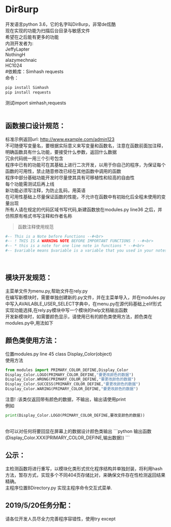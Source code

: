 Dir8urp
==
开发语言python 3.6，它的名字叫Dir8urp，非常de炫酷<br>
现在实现的功能为扫描后台目录与敏感文件<br>
希望在之后能有更多的功能<br>
内测开发者为:<br>JeffyLapter<br>NothingH<br>alazymechnaic<br>HC1024<br>
#依赖库：Simhash requests<br>
命令：<br>
```python
pip install Simhash
pip install requests
```
测试import simhash,requests<br>
<br>

函数接口设计规范：
--
标准示例返回url: http://www.example.com/admin123
<br>
不可随便写变量名，要根据实际意义来写变量和函数名，注意在函数前面加注释，明确函数具有什么功能，要接受什么参数，返回什么数据<br>
冗余代码统一用三个引号包含<br>
程序中已有的功能可在其基础上进行二次开发，以用于你自己的程序，为保证每个函数的可用性，禁止随意修改已经在其他函数中调用的函数<br>
程序中部分基础功能开发时尽量使其具有可移植性和较高的自由性<br>
每个功能需测试后再上线<br>
新功能必须写注释，为防止乱码，用英语<br>
在可用性基础上尽量保证函数的性能，不允许在函数中有初始化后全程未使用的变量出现<br>
所有人请在规定的代码区域书写代码,新建函数放在modules.py line36 之后，并仿照原有格式书写注释和作者名称<br>
>函数注释使用规范<br>
```python
#-- This is a Note before Functions --#<br>
#-- ! THIS IS A WARNING NOTE BEFORE IMPORTANT FUNCTIONS ! --#<br>
#-- * this is a note for one line note in functions * --#<br>
#-- $variable means $variable is a variable that you used in your notes to explain your functions --#<br>
```
<br>

模块开发规范：
--
主菜单文件为menu.py,帮助文件在rely.py<br>
在编写新模块时，需要单独创建新的.py文件，并在主菜单导入，并在modules.py中写入AVAILABLE_USER_SELECT字典中，在menu.py在源代码基础上elif形式实现功能选择,在rely.py模块中写一个模块的help文档输出函数<br>
开发新模块时，如需要颜色显示，请使用已有的颜色类使用方法，颜色类在modules.py中,用法如下<br>

颜色类使用方法：
--
位置modules.py line 45 class Display_Color(object)<br>
使用方法<br>
```python
from modules import PRIMARY_COLOR_DEFINE,Display_Color
Display_Color.LOGO(PRIMARY_COLOR_DEFINE,"要更改颜色的数据")
Display_Color.WRONG(PRIMARY_COLOR_DEFINE,"要更改颜色的数据")
Display_Color.SUCCESS(PRIMARY_COLOR_DEFINE,"要更改颜色的数据")
Display_Color.WARING(PRIMARY_COLOR_DEFINE,"要更改颜色的数据")
```
注意! :该类仅返回带有颜色的数据，不输出，输出请使用print<br>
例如</br>

```python
print(Display_Color.LOGO(PRIMARY_COLOR_DEFINE,要改变颜色的数据))
```
<br>
你可以对任何将要回显在屏幕上的数据设计颜色类输出
```python
输出函数(Display_Color.XXX(PRIMARY_COLOR_DEFINE,输出数据))
```
<br>

公示：
--
主检测函数将进行重写，以模块化类形式优化程序结构并单独封装，将利用hash方法，暂存方式，实现多个不同404页存储比对，来确保文件存在性检测返回结果精确。<br>
主程序位置BDirectory.py 实现主程序命令交互式菜单.<br>

2019/5/20任务分配：
--
请各位开发人员尽全力完善程序容错性，使用try except<br>
